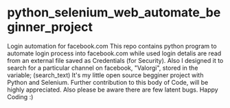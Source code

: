 # python_selenium_web_automate_beginner_project
Login automation for facebook.com
This repo contains python program to automate login process into facebook.com
while used login detalis are read from an external file saved as Credentials (for Security).
Also I designed it to search for a particular channel on facebook, "Valorgi", stored in the variable; (search_text)
It's my little open source begginer project with Python and Selenium.
Further contribution to this body of Code, will be highly appreciated.
Also please be aware there are few latent bugs.
Happy Coding :)
